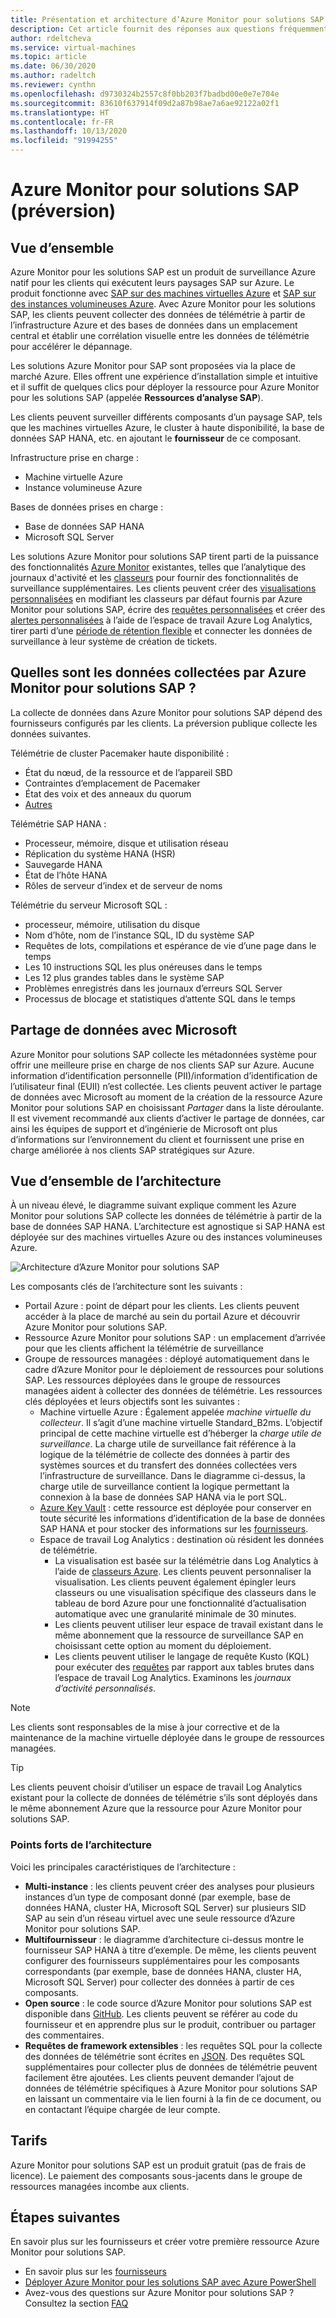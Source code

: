 ```yaml
---
title: Présentation et architecture d’Azure Monitor pour solutions SAP | Microsoft Docs
description: Cet article fournit des réponses aux questions fréquemment posées sur Azure Monitor pour solutions SAP
author: rdeltcheva
ms.service: virtual-machines
ms.topic: article
ms.date: 06/30/2020
ms.author: radeltch
ms.reviewer: cynthn
ms.openlocfilehash: d9730324b2557c8f0bb203f7badbd00e0e7e704e
ms.sourcegitcommit: 83610f637914f09d2a87b98ae7a6ae92122a02f1
ms.translationtype: HT
ms.contentlocale: fr-FR
ms.lasthandoff: 10/13/2020
ms.locfileid: "91994255"
---
```

# <a name="azure-monitor-for-sap-solutions-preview"></a>Azure Monitor pour solutions SAP (préversion)

## <a name="overview"></a>Vue d’ensemble

Azure Monitor pour les solutions SAP est un produit de surveillance Azure natif pour les clients qui exécutent leurs paysages SAP sur Azure. Le produit fonctionne avec [SAP sur des machines virtuelles Azure](./hana-get-started.md) et [SAP sur des instances volumineuses Azure](./hana-overview-architecture.md).
Avec Azure Monitor pour les solutions SAP, les clients peuvent collecter des données de télémétrie à partir de l’infrastructure Azure et des bases de données dans un emplacement central et établir une corrélation visuelle entre les données de télémétrie pour accélérer le dépannage.

Les solutions Azure Monitor pour SAP sont proposées via la place de marché Azure. Elles offrent une expérience d’installation simple et intuitive et il suffit de quelques clics pour déployer la ressource pour Azure Monitor pour les solutions SAP (appelée **Ressources d’analyse SAP**).

Les clients peuvent surveiller différents composants d’un paysage SAP, tels que les machines virtuelles Azure, le cluster à haute disponibilité, la base de données SAP HANA, etc. en ajoutant le **fournisseur** de ce composant.

Infrastructure prise en charge :

- Machine virtuelle Azure
- Instance volumineuse Azure

Bases de données prises en charge :
- Base de données SAP HANA
- Microsoft SQL Server

Les solutions Azure Monitor pour solutions SAP tirent parti de la puissance des fonctionnalités [Azure Monitor](../../../azure-monitor/overview.md) existantes, telles que l’analytique des journaux d'activité et les [classeurs](../../../azure-monitor/platform/workbooks-overview.md) pour fournir des fonctionnalités de surveillance supplémentaires. Les clients peuvent créer des [visualisations personnalisées](../../../azure-monitor/platform/workbooks-overview.md#getting-started) en modifiant les classeurs par défaut fournis par Azure Monitor pour solutions SAP, écrire des [requêtes personnalisées](../../../azure-monitor/log-query/get-started-portal.md) et créer des [alertes personnalisées](../../../azure-monitor/learn/tutorial-response.md) à l’aide de l’espace de travail Azure Log Analytics, tirer parti d’une [période de rétention flexible](../../../azure-monitor/platform/manage-cost-storage.md#change-the-data-retention-period) et connecter les données de surveillance à leur système de création de tickets.

## <a name="what-data-does-azure-monitor-for-sap-solutions-collect"></a>Quelles sont les données collectées par Azure Monitor pour solutions SAP ?

La collecte de données dans Azure Monitor pour solutions SAP dépend des fournisseurs configurés par les clients. La préversion publique collecte les données suivantes.

Télémétrie de cluster Pacemaker haute disponibilité :
- État du nœud, de la ressource et de l’appareil SBD
- Contraintes d’emplacement de Pacemaker
- État des voix et des anneaux du quorum
- [Autres](https://github.com/ClusterLabs/ha_cluster_exporter/blob/master/doc/metrics.md)

Télémétrie SAP HANA :
- Processeur, mémoire, disque et utilisation réseau
- Réplication du système HANA (HSR)
- Sauvegarde HANA
- État de l’hôte HANA
- Rôles de serveur d’index et de serveur de noms

Télémétrie du serveur Microsoft SQL :
- processeur, mémoire, utilisation du disque
- Nom d’hôte, nom de l’instance SQL, ID du système SAP
- Requêtes de lots, compilations et espérance de vie d’une page dans le temps
- Les 10 instructions SQL les plus onéreuses dans le temps
- Les 12 plus grandes tables dans le système SAP
- Problèmes enregistrés dans les journaux d’erreurs SQL Server
- Processus de blocage et statistiques d’attente SQL dans le temps

## <a name="data-sharing-with-microsoft"></a>Partage de données avec Microsoft

Azure Monitor pour solutions SAP collecte les métadonnées système pour offrir une meilleure prise en charge de nos clients SAP sur Azure. Aucune information d’identification personnelle (PII)/information d’identification de l’utilisateur final (EUII) n’est collectée.
Les clients peuvent activer le partage de données avec Microsoft au moment de la création de la ressource Azure Monitor pour solutions SAP en choisissant *Partager* dans la liste déroulante.
Il est vivement recommandé aux clients d’activer le partage de données, car ainsi les équipes de support et d’ingénierie de Microsoft ont plus d’informations sur l’environnement du client et fournissent une prise en charge améliorée à nos clients SAP stratégiques sur Azure.

## <a name="architecture-overview"></a>Vue d’ensemble de l’architecture

À un niveau élevé, le diagramme suivant explique comment les Azure Monitor pour solutions SAP collecte les données de télémétrie à partir de la base de données SAP HANA. L’architecture est agnostique si SAP HANA est déployée sur des machines virtuelles Azure ou des instances volumineuses Azure.

![Architecture d’Azure Monitor pour solutions SAP](./media/azure-monitor-sap/azure-monitor-architecture.png)

Les composants clés de l’architecture sont les suivants :
- Portail Azure : point de départ pour les clients. Les clients peuvent accéder à la place de marché au sein du portail Azure et découvrir Azure Monitor pour solutions SAP.
- Ressource Azure Monitor pour solutions SAP : un emplacement d’arrivée pour que les clients affichent la télémétrie de surveillance
- Groupe de ressources managées : déployé automatiquement dans le cadre d’Azure Monitor pour le déploiement de ressources pour solutions SAP. Les ressources déployées dans le groupe de ressources managées aident à collecter des données de télémétrie. Les ressources clés déployées et leurs objectifs sont les suivantes :
   - Machine virtuelle Azure : Également appelée *machine virtuelle du collecteur*. Il s’agit d’une machine virtuelle Standard_B2ms. L’objectif principal de cette machine virtuelle est d’héberger la *charge utile de surveillance*. La charge utile de surveillance fait référence à la logique de la télémétrie de collecte des données à partir des systèmes sources et du transfert des données collectées vers l’infrastructure de surveillance. Dans le diagramme ci-dessus, la charge utile de surveillance contient la logique permettant la connexion à la base de données SAP HANA via le port SQL.
   - [Azure Key Vault](../../../key-vault/general/basic-concepts.md) : cette ressource est déployée pour conserver en toute sécurité les informations d’identification de la base de données SAP HANA et pour stocker des informations sur les [fournisseurs](./azure-monitor-providers.md).
   - Espace de travail Log Analytics : destination où résident les données de télémétrie.
      - La visualisation est basée sur la télémétrie dans Log Analytics à l’aide de [classeurs Azure](../../../azure-monitor/platform/workbooks-overview.md). Les clients peuvent personnaliser la visualisation. Les clients peuvent également épingler leurs classeurs ou une visualisation spécifique des classeurs dans le tableau de bord Azure pour une fonctionnalité d’actualisation automatique avec une granularité minimale de 30 minutes.
      - Les clients peuvent utiliser leur espace de travail existant dans le même abonnement que la ressource de surveillance SAP en choisissant cette option au moment du déploiement.
      - Les clients peuvent utiliser le langage de requête Kusto (KQL) pour exécuter des [requêtes](../../../azure-monitor/log-query/log-query-overview.md) par rapport aux tables brutes dans l’espace de travail Log Analytics. Examinons les *journaux d’activité personnalisés*.

> [!Note]
> Les clients sont responsables de la mise à jour corrective et de la maintenance de la machine virtuelle déployée dans le groupe de ressources managées.

> [!Tip]
> Les clients peuvent choisir d’utiliser un espace de travail Log Analytics existant pour la collecte de données de télémétrie s’ils sont déployés dans le même abonnement Azure que la ressource pour Azure Monitor pour solutions SAP.

### <a name="architecture-highlights"></a>Points forts de l’architecture

Voici les principales caractéristiques de l’architecture :
 - **Multi-instance** : les clients peuvent créer des analyses pour plusieurs instances d’un type de composant donné (par exemple, base de données HANA, cluster HA, Microsoft SQL Server) sur plusieurs SID SAP au sein d’un réseau virtuel avec une seule ressource d’Azure Monitor pour solutions SAP.
 - **Multifournisseur** : le diagramme d’architecture ci-dessus montre le fournisseur SAP HANA à titre d’exemple. De même, les clients peuvent configurer des fournisseurs supplémentaires pour les composants correspondants (par exemple, base de données HANA, cluster HA, Microsoft SQL Server) pour collecter des données à partir de ces composants.
 - **Open source** : le code source d’Azure Monitor pour solutions SAP est disponible dans [GitHub](https://github.com/Azure/AzureMonitorForSAPSolutions). Les clients peuvent se référer au code du fournisseur et en apprendre plus sur le produit, contribuer ou partager des commentaires.
 - **Requêtes de framework extensibles** : les requêtes SQL pour la collecte des données de télémétrie sont écrites en [JSON](https://github.com/Azure/AzureMonitorForSAPSolutions/blob/master/sapmon/content/SapHana.json). Des requêtes SQL supplémentaires pour collecter plus de données de télémétrie peuvent facilement être ajoutées. Les clients peuvent demander l’ajout de données de télémétrie spécifiques à Azure Monitor pour solutions SAP en laissant un commentaire via le lien fourni à la fin de ce document, ou en contactant l’équipe chargée de leur compte.

## <a name="pricing"></a>Tarifs
Azure Monitor pour solutions SAP est un produit gratuit (pas de frais de licence). Le paiement des composants sous-jacents dans le groupe de ressources managées incombe aux clients.

## <a name="next-steps"></a>Étapes suivantes

En savoir plus sur les fournisseurs et créer votre première ressource Azure Monitor pour solutions SAP.
 - En savoir plus sur les [fournisseurs](./azure-monitor-providers.md)
 - [Déployer Azure Monitor pour les solutions SAP avec Azure PowerShell](azure-monitor-sap-quickstart-powershell.md)
 - Avez-vous des questions sur Azure Monitor pour solutions SAP ? Consultez la section [FAQ](./azure-monitor-faq.md)
